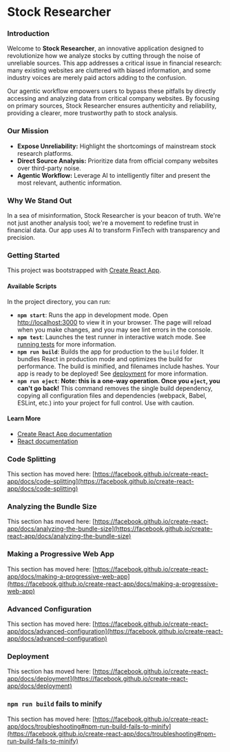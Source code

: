 # Stock Researcher

### Introduction

Welcome to **Stock Researcher**, an innovative application designed to revolutionize how we analyze stocks by cutting through the noise of unreliable sources. This app addresses a critical issue in financial research: many existing websites are cluttered with biased information, and some industry voices are merely paid actors adding to the confusion.

Our agentic workflow empowers users to bypass these pitfalls by directly accessing and analyzing data from critical company websites. By focusing on primary sources, Stock Researcher ensures authenticity and reliability, providing a clearer, more trustworthy path to stock analysis.

### Our Mission

- **Expose Unreliability:** Highlight the shortcomings of mainstream stock research platforms.
- **Direct Source Analysis:** Prioritize data from official company websites over third-party noise.
- **Agentic Workflow:** Leverage AI to intelligently filter and present the most relevant, authentic information.

### Why We Stand Out

In a sea of misinformation, Stock Researcher is your beacon of truth. We're not just another analysis tool; we're a movement to redefine trust in financial data. Our app uses AI to transform FinTech with transparency and precision.

### Getting Started

This project was bootstrapped with [Create React App](https://github.com/facebook/create-react-app).

#### Available Scripts

In the project directory, you can run:

- **`npm start`**: Runs the app in development mode. Open [http://localhost:3000](http://localhost:3000) to view it in your browser. The page will reload when you make changes, and you may see lint errors in the console.
- **`npm test`**: Launches the test runner in interactive watch mode. See [running tests](https://facebook.github.io/create-react-app/docs/running-tests) for more information.
- **`npm run build`**: Builds the app for production to the `build` folder. It bundles React in production mode and optimizes the build for performance. The build is minified, and filenames include hashes. Your app is ready to be deployed! See [deployment](https://facebook.github.io/create-react-app/docs/deployment) for more information.
- **`npm run eject`**: **Note: this is a one-way operation. Once you `eject`, you can't go back!** This command removes the single build dependency, copying all configuration files and dependencies (webpack, Babel, ESLint, etc.) into your project for full control. Use with caution.

#### Learn More

- [Create React App documentation](https://facebook.github.io/create-react-app/docs/getting-started)
- [React documentation](https://reactjs.org/)

### Code Splitting

This section has moved here: [https://facebook.github.io/create-react-app/docs/code-splitting](https://facebook.github.io/create-react-app/docs/code-splitting)

### Analyzing the Bundle Size

This section has moved here: [https://facebook.github.io/create-react-app/docs/analyzing-the-bundle-size](https://facebook.github.io/create-react-app/docs/analyzing-the-bundle-size)

### Making a Progressive Web App

This section has moved here: [https://facebook.github.io/create-react-app/docs/making-a-progressive-web-app](https://facebook.github.io/create-react-app/docs/making-a-progressive-web-app)

### Advanced Configuration

This section has moved here: [https://facebook.github.io/create-react-app/docs/advanced-configuration](https://facebook.github.io/create-react-app/docs/advanced-configuration)

### Deployment

This section has moved here: [https://facebook.github.io/create-react-app/docs/deployment](https://facebook.github.io/create-react-app/docs/deployment)

### `npm run build` fails to minify

This section has moved here: [https://facebook.github.io/create-react-app/docs/troubleshooting#npm-run-build-fails-to-minify](https://facebook.github.io/create-react-app/docs/troubleshooting#npm-run-build-fails-to-minify)

